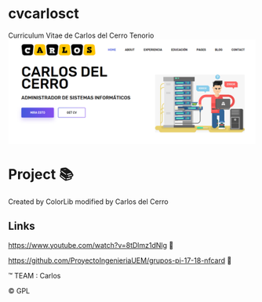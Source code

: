 # cvcarlosct
Curriculum Vitae de Carlos del Cerro Tenorio
![la imagen no carga](index.PNG) 

# Project :books:
Created by ColorLib modified by Carlos del Cerro
 
 ## Links

https://www.youtube.com/watch?v=8tDlmz1dNlg  :movie_camera:

https://github.com/ProyectoIngenieriaUEM/grupos-pi-17-18-nfcard :link:
   
   :tm: TEAM : Carlos
   
   :copyright: GPL
